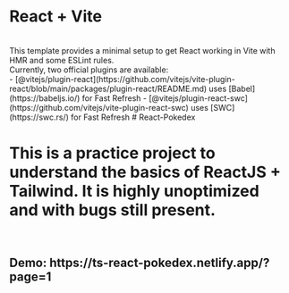 # React + Vite
<br>
This template provides a minimal setup to get React working in Vite with HMR and some ESLint rules.
<br>
Currently, two official plugins are available:
<br>
- [@vitejs/plugin-react](https://github.com/vitejs/vite-plugin-react/blob/main/packages/plugin-react/README.md) uses [Babel](https://babeljs.io/) for Fast Refresh
- [@vitejs/plugin-react-swc](https://github.com/vitejs/vite-plugin-react-swc) uses [SWC](https://swc.rs/) for Fast Refresh
#   R e a c t - P o k e d e x 
<br>
<h1>This is a practice project to understand the basics of ReactJS + Tailwind. It is highly unoptimized and with bugs still present.
</h1>
<br>
<h2>Demo: https://ts-react-pokedex.netlify.app/?page=1</h2>
